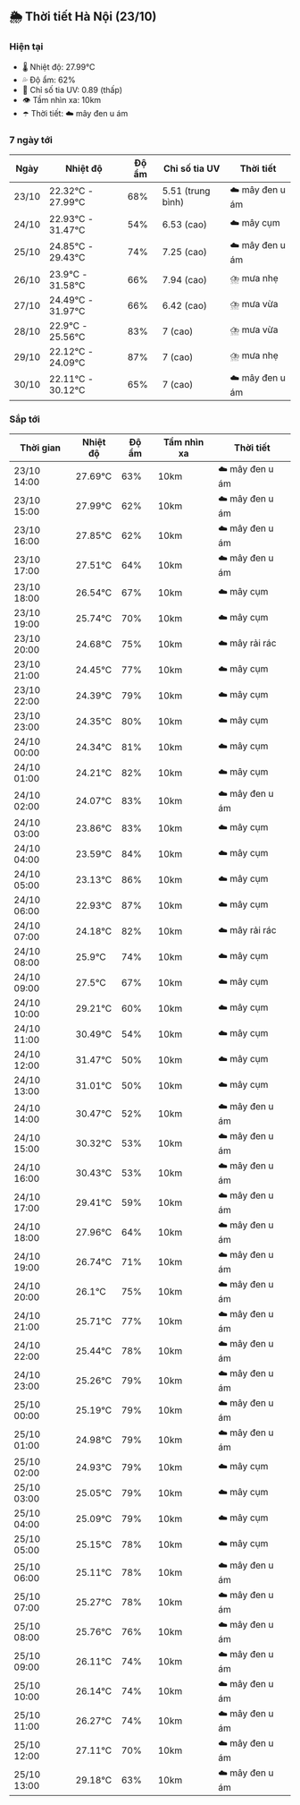 ## 🌦️ Thời tiết Hà Nội (23/10)

### Hiện tại

- 🌡️ Nhiệt độ: 27.99℃
- 💦 Độ ẩm: 62%
- 🌟 Chỉ số tia UV: 0.89 (thấp)
- 👁️ Tầm nhìn xa: 10km
- ☂️ Thời tiết: ☁️ mây đen u ám

### 7 ngày tới

| Ngày | Nhiệt độ | Độ ẩm | Chỉ số tia UV | Thời tiết |
| --- | --- | --- | --- | --- |
| 23/10 | 22.32℃ - 27.99℃ | 68% | 5.51 (trung bình) | ☁️ mây đen u ám |
| 24/10 | 22.93℃ - 31.47℃ | 54% | 6.53 (cao) | ☁️ mây cụm |
| 25/10 | 24.85℃ - 29.43℃ | 74% | 7.25 (cao) | ☁️ mây đen u ám |
| 26/10 | 23.9℃ - 31.58℃ | 66% | 7.94 (cao) | ⛈️ mưa nhẹ |
| 27/10 | 24.49℃ - 31.97℃ | 66% | 6.42 (cao) | ⛈️ mưa vừa |
| 28/10 | 22.9℃ - 25.56℃ | 83% | 7 (cao) | ⛈️ mưa vừa |
| 29/10 | 22.12℃ - 24.09℃ | 87% | 7 (cao) | ⛈️ mưa nhẹ |
| 30/10 | 22.11℃ - 30.12℃ | 65% | 7 (cao) | ☁️ mây đen u ám |

### Sắp tới

| Thời gian | Nhiệt độ | Độ ẩm | Tầm nhìn xa | Thời tiết |
| --- | --- | --- | --- | --- |
| 23/10 14:00 | 27.69℃ | 63% | 10km | ☁️ mây đen u ám |
| 23/10 15:00 | 27.99℃ | 62% | 10km | ☁️ mây đen u ám |
| 23/10 16:00 | 27.85℃ | 62% | 10km | ☁️ mây đen u ám |
| 23/10 17:00 | 27.51℃ | 64% | 10km | ☁️ mây đen u ám |
| 23/10 18:00 | 26.54℃ | 67% | 10km | ☁️ mây cụm |
| 23/10 19:00 | 25.74℃ | 70% | 10km | ☁️ mây cụm |
| 23/10 20:00 | 24.68℃ | 75% | 10km | ☁️ mây rải rác |
| 23/10 21:00 | 24.45℃ | 77% | 10km | ☁️ mây cụm |
| 23/10 22:00 | 24.39℃ | 79% | 10km | ☁️ mây cụm |
| 23/10 23:00 | 24.35℃ | 80% | 10km | ☁️ mây cụm |
| 24/10 00:00 | 24.34℃ | 81% | 10km | ☁️ mây cụm |
| 24/10 01:00 | 24.21℃ | 82% | 10km | ☁️ mây cụm |
| 24/10 02:00 | 24.07℃ | 83% | 10km | ☁️ mây đen u ám |
| 24/10 03:00 | 23.86℃ | 83% | 10km | ☁️ mây cụm |
| 24/10 04:00 | 23.59℃ | 84% | 10km | ☁️ mây cụm |
| 24/10 05:00 | 23.13℃ | 86% | 10km | ☁️ mây cụm |
| 24/10 06:00 | 22.93℃ | 87% | 10km | ☁️ mây cụm |
| 24/10 07:00 | 24.18℃ | 82% | 10km | ☁️ mây rải rác |
| 24/10 08:00 | 25.9℃ | 74% | 10km | ☁️ mây cụm |
| 24/10 09:00 | 27.5℃ | 67% | 10km | ☁️ mây cụm |
| 24/10 10:00 | 29.21℃ | 60% | 10km | ☁️ mây cụm |
| 24/10 11:00 | 30.49℃ | 54% | 10km | ☁️ mây cụm |
| 24/10 12:00 | 31.47℃ | 50% | 10km | ☁️ mây cụm |
| 24/10 13:00 | 31.01℃ | 50% | 10km | ☁️ mây cụm |
| 24/10 14:00 | 30.47℃ | 52% | 10km | ☁️ mây đen u ám |
| 24/10 15:00 | 30.32℃ | 53% | 10km | ☁️ mây đen u ám |
| 24/10 16:00 | 30.43℃ | 53% | 10km | ☁️ mây đen u ám |
| 24/10 17:00 | 29.41℃ | 59% | 10km | ☁️ mây đen u ám |
| 24/10 18:00 | 27.96℃ | 64% | 10km | ☁️ mây đen u ám |
| 24/10 19:00 | 26.74℃ | 71% | 10km | ☁️ mây đen u ám |
| 24/10 20:00 | 26.1℃ | 75% | 10km | ☁️ mây đen u ám |
| 24/10 21:00 | 25.71℃ | 77% | 10km | ☁️ mây đen u ám |
| 24/10 22:00 | 25.44℃ | 78% | 10km | ☁️ mây đen u ám |
| 24/10 23:00 | 25.26℃ | 79% | 10km | ☁️ mây đen u ám |
| 25/10 00:00 | 25.19℃ | 79% | 10km | ☁️ mây đen u ám |
| 25/10 01:00 | 24.98℃ | 79% | 10km | ☁️ mây đen u ám |
| 25/10 02:00 | 24.93℃ | 79% | 10km | ☁️ mây cụm |
| 25/10 03:00 | 25.05℃ | 79% | 10km | ☁️ mây cụm |
| 25/10 04:00 | 25.09℃ | 79% | 10km | ☁️ mây cụm |
| 25/10 05:00 | 25.15℃ | 78% | 10km | ☁️ mây cụm |
| 25/10 06:00 | 25.11℃ | 78% | 10km | ☁️ mây đen u ám |
| 25/10 07:00 | 25.27℃ | 78% | 10km | ☁️ mây đen u ám |
| 25/10 08:00 | 25.76℃ | 76% | 10km | ☁️ mây đen u ám |
| 25/10 09:00 | 26.11℃ | 74% | 10km | ☁️ mây đen u ám |
| 25/10 10:00 | 26.14℃ | 74% | 10km | ☁️ mây đen u ám |
| 25/10 11:00 | 26.27℃ | 74% | 10km | ☁️ mây đen u ám |
| 25/10 12:00 | 27.11℃ | 70% | 10km | ☁️ mây đen u ám |
| 25/10 13:00 | 29.18℃ | 63% | 10km | ☁️ mây đen u ám |
